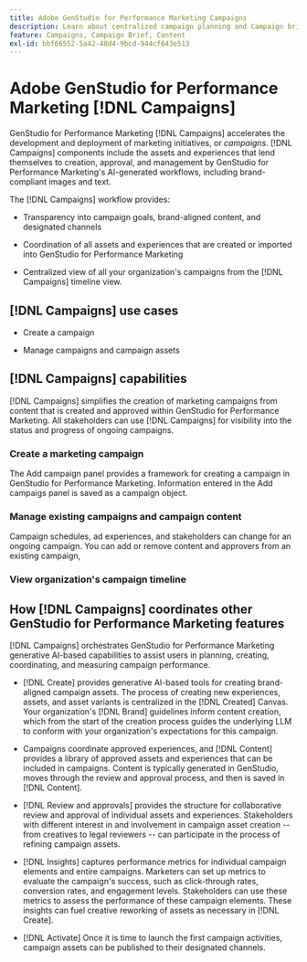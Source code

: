```yaml
---
title: Adobe GenStudio for Performance Marketing Campaigns
description: Learn about centralized campaign planning and Campaign brief creation.
feature: Campaigns, Campaign Brief, Content
exl-id: bbf66552-5a42-48d4-9bcd-944cf643e513
---
```

# Adobe GenStudio for Performance Marketing [!DNL Campaigns]

GenStudio for Performance Marketing [!DNL Campaigns] accelerates the development and deployment of marketing initiatives, or _campaigns_. [!DNL Campaigns] components include the assets and experiences that lend themselves to creation, approval, and management by GenStudio for Performance Marketing's AI-generated workflows, including brand-compliant images and text.

The [!DNL Campaigns] workflow provides: 

* Transparency into campaign goals, brand-aligned content, and designated channels

* Coordination of all assets and experiences that are created or imported into GenStudio for Performance Marketing

* Centralized view of all your organization's campaigns from the [!DNL Campaigns] timeline view.

## [!DNL Campaigns] use cases

* Create a campaign

* Manage campaigns and campaign assets

## [!DNL Campaigns] capabilities

[!DNL Campaigns] simplifies the creation of marketing campaigns from content that is created and approved within GenStudio for Performance Marketing. All stakeholders can use [!DNL Campaigns] for visibility into the status and progress of ongoing campaigns. 

### Create a marketing campaign

The Add campaign panel provides a framework for creating a campaign in GenStudio for Performance Marketing. Information entered in the Add campaigs panel is saved as a campaign object. 

### Manage existing campaigns and campaign content

Campaign schedules, ad experiences, and stakeholders can change for an ongoing campaign. You can add or remove content and approvers from an existing campaign,

### View organization's campaign timeline

## How [!DNL Campaigns] coordinates other GenStudio for Performance Marketing features

[!DNL Campaigns] orchestrates GenStudio for Performance Marketing generative AI-based capabilities to assist users in planning, creating, coordinating, and measuring campaign performance.

* [!DNL Create] provides generative AI-based tools for creating brand-aligned campaign assets. The process of creating new experiences, assets, and asset variants is centralized in the [!DNL Created] Canvas. Your organization's [!DNL Brand] guidelines inform content creation, which from the start of the creation process guides the underlying LLM to conform with your organization's expectations for this campaign. 

* Campaigns coordinate approved experiences, and [!DNL Content] provides a library of approved assets and experiences that can be included in campaigns. Content is typically generated in GenStudio, moves through the review and approval process, and then is saved in [!DNL Content].

* [!DNL Review and approvals] provides the structure for collaborative review and approval of individual assets and experiences. Stakeholders with different interest in and involvement in campaign asset creation -- from creatives to legal reviewers -- can participate in the process of refining campaign assets.

* [!DNL Insights] captures performance metrics for individual campaign elements and entire campaigns. Marketers can set up metrics to evaluate the campaign's success, such as click-through rates, conversion rates, and engagement levels. Stakeholders can use these metrics to assess the performance of these campaign elements. These insights can fuel creative reworking of assets as necessary in [!DNL Create].

* [!DNL Activate] Once it is time to launch the first campaign activities, campaign assets can be published to their designated channels.

